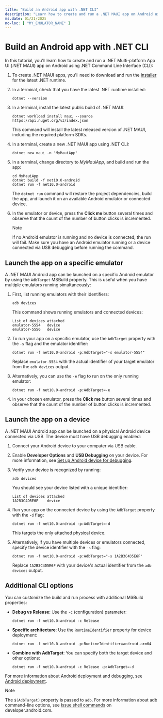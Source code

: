 ```yaml
---
title: "Build an Android app with .NET CLI"
description: "Learn how to create and run a .NET MAUI app on Android using .NET CLI."
ms.date: 01/21/2025
no-loc: [ "MY_EMULATOR_NAME" ]
---
```


# Build an Android app with .NET CLI

In this tutorial, you'll learn how to create and run a .NET Multi-platform App UI (.NET MAUI) app on Android using .NET Command Line Interface (CLI):

1. To create .NET MAUI apps, you'll need to download and run the [installer](https://github.com/dotnet/installer/blob/main/README.md#installers-and-binaries) for the latest .NET runtime.

2. In a terminal, check that you have the latest .NET runtime installed:

    ```dotnetcli
    dotnet --version
    ```

3. In a terminal, install the latest public build of .NET MAUI:

    ```dotnetcli
    dotnet workload install maui --source https://api.nuget.org/v3/index.json
    ```

    This command will install the latest released version of .NET MAUI, including the required platform SDKs.

4. In a terminal, create a new .NET MAUI app using .NET CLI:

    ```dotnetcli
    dotnet new maui -n "MyMauiApp"
    ```

5. In a terminal, change directory to *MyMauiApp*, and build and run the app:

    ```dotnetcli
    cd MyMauiApp
    dotnet build -f net10.0-android
    dotnet run -f net10.0-android
    ```

    The `dotnet run` command will restore the project dependencies, build the app, and launch it on an available Android emulator or connected device.

6. In the emulator or device, press the **Click me** button several times and observe that the count of the number of button clicks is incremented.

    > [!NOTE]
    > If no Android emulator is running and no device is connected, the run will fail. Make sure you have an Android emulator running or a device connected via USB debugging before running the command.

## Launch the app on a specific emulator

A .NET MAUI Android app can be launched on a specific Android emulator by using the `AdbTarget` MSBuild property. This is useful when you have multiple emulators running simultaneously:

1. First, list running emulators with their identifiers:

    ```console
    adb devices
    ```

    This command shows running emulators and connected devices:

    ```console
    List of devices attached
    emulator-5554   device
    emulator-5556   device
    ```

2. To run your app on a specific emulator, use the `AdbTarget` property with the `-s` flag and the emulator identifier:

    ```dotnetcli
    dotnet run -f net10.0-android -p:AdbTarget="-s emulator-5554"
    ```

    Replace `emulator-5554` with the actual identifier of your target emulator from the `adb devices` output.

3. Alternatively, you can use the `-e` flag to run on the only running emulator:

    ```dotnetcli
    dotnet run -f net10.0-android -p:AdbTarget=-e
    ```

4. In your chosen emulator, press the **Click me** button several times and observe that the count of the number of button clicks is incremented.

## Launch the app on a device

A .NET MAUI Android app can be launched on a physical Android device connected via USB. The device must have USB debugging enabled:

1. Connect your Android device to your computer via USB cable.
2. Enable **Developer Options** and **USB Debugging** on your device. For more information, see [Set up Android device for debugging](~/android/device/setup.md).
3. Verify your device is recognized by running:

    ```console
    adb devices
    ```

    You should see your device listed with a unique identifier:

    ```console
    List of devices attached
    1A2B3C4D5E6F    device
    ```

4. Run your app on the connected device by using the `AdbTarget` property with the `-d` flag:

    ```dotnetcli
    dotnet run -f net10.0-android -p:AdbTarget=-d
    ```

    This targets the only attached physical device.

5. Alternatively, if you have multiple devices or emulators connected, specify the device identifier with the `-s` flag:

    ```dotnetcli
    dotnet run -f net10.0-android -p:AdbTarget="-s 1A2B3C4D5E6F"
    ```

    Replace `1A2B3C4D5E6F` with your device's actual identifier from the `adb devices` output.

## Additional CLI options

You can customize the build and run process with additional MSBuild properties:

- **Debug vs Release**: Use the `-c` (configuration) parameter:

    ```dotnetcli
    dotnet run -f net10.0-android -c Release
    ```

- **Specific architecture**: Use the `RuntimeIdentifier` property for device deployment:

    ```dotnetcli
    dotnet run -f net10.0-android -p:RuntimeIdentifier=android-arm64
    ```

- **Combine with AdbTarget**: You can specify both the target device and other options:

    ```dotnetcli
    dotnet run -f net10.0-android -c Release -p:AdbTarget=-d
    ```

For more information about Android deployment and debugging, see [Android deployment](~/android/deployment/index.md).

> [!NOTE]
> The `$(AdbTarget)` property is passed to `adb`. For more information about adb command-line options, see [Issue shell commands](https://developer.android.com/tools/adb#shellcommands) on developer.android.com.
